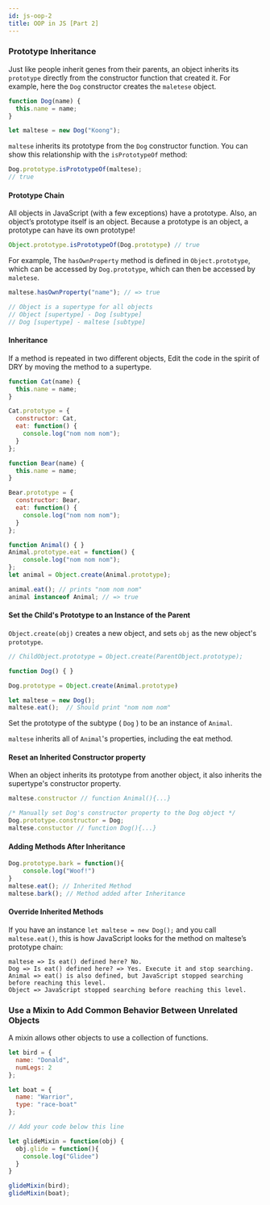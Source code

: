 ```yaml
---
id: js-oop-2
title: OOP in JS [Part 2]
---
```


### Prototype Inheritance

Just like people inherit genes from their parents, an object inherits its `prototype` directly from the constructor function that created it. For example, here the `Dog` constructor creates the `maletese` object.

```javascript
function Dog(name) {
  this.name = name;
}

let maltese = new Dog("Koong");
```

`maltese` inherits its prototype from the `Dog` constructor function. You can show this relationship with the `isPrototypeOf` method:

```javascript
Dog.prototype.isPrototypeOf(maltese);
// true
```

#### Prototype Chain
All objects in JavaScript (with a few exceptions) have a prototype. Also, an object’s prototype itself is an object. Because a prototype is an object, a prototype can have its own prototype! 

```javascript
Object.prototype.isPrototypeOf(Dog.prototype) // true
```

For example, The `hasOwnProperty` method is defined in `Object.prototype`, which can be accessed by `Dog.prototype`, which can then be accessed by `maletese`. 
```javascript
maltese.hasOwnProperty("name"); // => true

// Object is a supertype for all objects
// Object [supertype] - Dog [subtype]
// Dog [supertype] - maltese [subtype]
```

#### Inheritance

If a method is repeated in two different objects, Edit the code in the spirit of DRY by moving the method to a supertype.

```javascript
function Cat(name) {
  this.name = name;
}

Cat.prototype = {
  constructor: Cat,
  eat: function() {
    console.log("nom nom nom");
  }
};

function Bear(name) {
  this.name = name;
}

Bear.prototype = {
  constructor: Bear,
  eat: function() {
    console.log("nom nom nom");
  }
};

function Animal() { }
Animal.prototype.eat = function() {
    console.log("nom nom nom");
};
let animal = Object.create(Animal.prototype);

animal.eat(); // prints "nom nom nom"
animal instanceof Animal; // => true
``` 
#### Set the Child's Prototype to an Instance of the Parent
`Object.create(obj)` creates a new object, and sets `obj` as the new object's `prototype`.

```javascript
// ChildObject.prototype = Object.create(ParentObject.prototype);

function Dog() { }

Dog.prototype = Object.create(Animal.prototype)

let maltese = new Dog();
maltese.eat();  // Should print "nom nom nom"
```
Set the prototype of the subtype ( `Dog` ) to be an instance of `Animal`.

`maltese` inherits all of `Animal`'s properties, including the eat method.

#### Reset an Inherited Constructor property
When an object inherits its prototype from another object, it also inherits the supertype's constructor property.


```javascript
maltese.constructor // function Animal(){...}

/* Manually set Dog's constructor property to the Dog object */
Dog.prototype.constructor = Dog;
maltese.constuctor // function Dog(){...}

```

#### Adding Methods After Inheritance
```javascript
Dog.prototype.bark = function(){
    console.log("Woof!")
}
maltese.eat(); // Inherited Method
maltese.bark(); // Method added after Inheritance
```

#### Override Inherited Methods
If you have an instance `let maltese = new Dog();` and you call `maltese.eat()`, this is how JavaScript looks for the method on maltese’s prototype chain:
```
maltese => Is eat() defined here? No.
Dog => Is eat() defined here? => Yes. Execute it and stop searching.
Animal => eat() is also defined, but JavaScript stopped searching before reaching this level.
Object => JavaScript stopped searching before reaching this level.
```

### Use a Mixin to Add Common Behavior Between Unrelated Objects

A mixin allows other objects to use a collection of functions.

```javascript
let bird = {
  name: "Donald",
  numLegs: 2
};

let boat = {
  name: "Warrior",
  type: "race-boat"
};

// Add your code below this line

let glideMixin = function(obj) {
  obj.glide = function(){
    console.log("Glidee")
  }
}

glideMixin(bird);
glideMixin(boat);
```